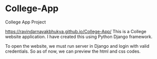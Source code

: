 # College-App
College App Project

https://ravindarnayakbhukya.github.io/College-App/ 
This is a College website application. I have created this using Python Django framework. 

To open the website, we must run server in Django and login  with valid credentials. So as of now, we can preview the html and css codes. 
